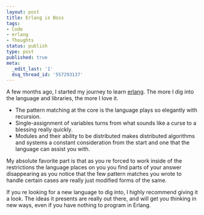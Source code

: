 ```yaml
---
layout: post
title: Erlang is Boss
tags:
- Code
- erlang
- Thoughts
status: publish
type: post
published: true
meta:
  _edit_last: '1'
  dsq_thread_id: '557293137'
---
```

A few months ago, I started my journey to learn <a href="http://www.erlang.org/">erlang</a>. The more I dig into the language and libraries, the more I love it.
<ul>
	<li>The pattern matching at the core is the language plays so elegantly with recursion.</li>
	<li>Single-assignment of variables turns from what sounds like a curse to a blessing really quickly.</li>
	<li>Modules and their ability to be distributed makes distributed algorithms and systems a constant consideration from the start   and one that the language can assist you with.</li>
</ul>
My absolute favorite part is that as you re forced to work inside of the restrictions the language places on you   you find parts of your answer disappearing as you notice that the few pattern matches you wrote to handle certain cases are really just modified forms of the same.

If you re looking for a new language to dig into, I highly recommend giving it a look. The ideas it presents are really out there, and will get you thinking in new ways, even if you have nothing to program in Erlang.
